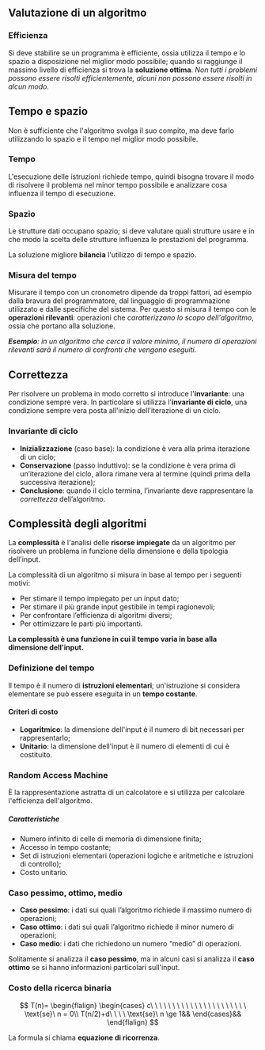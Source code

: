 ## Valutazione di un algoritmo
### Efficienza
Si deve stabilire se un programma è efficiente, ossia utilizza il tempo e lo spazio a disposizione nel miglior modo possibile; quando si raggiunge il massimo livello di efficienza si trova la **soluzione ottima**. *Non tutti i problemi possono essere risolti efficientemente, alcuni non possono essere risolti in alcun modo.*

## Tempo e spazio
Non è sufficiente che l'algoritmo svolga il suo compito, ma deve farlo utilizzando lo spazio e il tempo nel miglior modo possibile.
### Tempo
L'esecuzione delle istruzioni richiede tempo, quindi bisogna trovare il modo di risolvere il problema nel minor tempo possibile e analizzare cosa influenza il tempo di esecuzione.
### Spazio
Le strutture dati occupano spazio; si deve valutare quali strutture usare e in che modo la scelta delle strutture influenza le prestazioni del programma.

La soluzione migliore **bilancia** l'utilizzo di tempo e spazio.

### Misura del tempo
Misurare il tempo con un cronometro dipende da troppi fattori, ad esempio dalla bravura del programmatore, dal linguaggio di programmazione utilizzato e dalle specifiche del sistema. Per questo si misura il tempo con le **operazioni rilevanti**: operazioni che *caratterizzano lo scopo dell'algoritmo*, ossia che portano alla soluzione.

***Esempio**: in un algoritmo che cerca il valore minimo, il numero di operazioni rilevanti sarà il numero di confronti che vengono eseguiti.*

## Correttezza
Per risolvere un problema in modo corretto si introduce l'**invariante**: una condizione sempre vera. In particolare si utilizza l'**invariante di ciclo**, una condizione sempre vera posta all'inizio dell'iterazione di un ciclo.

### Invariante di ciclo
- **Inizializzazione** (caso base): la condizione è vera alla prima iterazione di un ciclo;
- **Conservazione** (passo induttivo): se la condizione è vera prima di un’iterazione del ciclo, allora rimane vera al termine (quindi prima della successiva iterazione);
- **Conclusione**: quando il ciclo termina, l’invariante deve rappresentare la *correttezza* dell’algoritmo.

## Complessità degli algoritmi
La **complessità** è l'analisi delle **risorse impiegate** da un algoritmo per risolvere un problema in funzione della dimensione e della tipologia dell'input.

La complessità di un algoritmo si misura in base al tempo per i seguenti motivi:
- Per stimare il tempo impiegato per un input dato;
- Per stimare il più grande input gestibile in tempi ragionevoli;
- Per confrontare l’efficienza di algoritmi diversi;
- Per ottimizzare le parti più importanti.

**La complessità è una funzione in cui il tempo varia in base alla dimensione dell'input.**

### Definizione del tempo
Il tempo è il numero di **istruzioni elementari**; un'istruzione si considera elementare se può essere eseguita in un **tempo costante**.

#### Criteri di costo
- **Logaritmico**: la dimensione dell'input è il numero di bit necessari per rappresentarlo;
- **Unitario**: la dimensione dell'input è il numero di elementi di cui è costituito.

### Random Access Machine
È la rappresentazione astratta di un calcolatore e si utilizza per calcolare l'efficienza dell'algoritmo.

##### Caratteristiche
- Numero infinito di celle di memoria di dimensione finita;
- Accesso in tempo costante;
- Set di istruzioni elementari (operazioni logiche e aritmetiche e istruzioni di controllo);
- Costo unitario.

### Caso pessimo, ottimo, medio
- **Caso pessimo**: i dati sui quali l’algoritmo richiede il massimo numero di operazioni;
- **Caso ottimo**: i dati sui quali l’algoritmo richiede il minor numero di operazioni;
- **Caso medio**: i dati che richiedono un numero “medio” di operazioni.

Solitamente si analizza il **caso pessimo**, ma in alcuni casi si analizza il **caso ottimo** se si hanno informazioni particolari sull'input.

### Costo della ricerca binaria

$$
T(n)=
\begin{flalign}
  \begin{cases}
    c\ \ \ \ \ \ \ \ \ \ \ \ \ \ \ \ \ \ \ \ \ \ \text{se}\ n = 0\\
    T(n/2)+d\ \ \ \ \text{se}\ n \ge 1&&
  \end{cases}&&
\end{flalign}
$$

La formula si chiama **equazione di ricorrenza**.